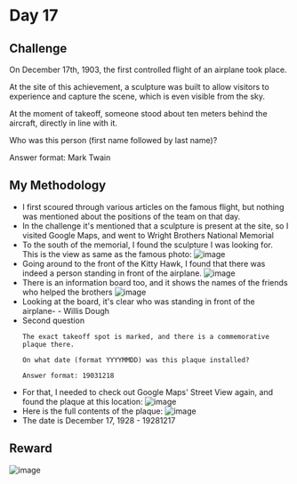 # Day 17

## Challenge

On December 17th, 1903, the first controlled flight of an airplane took place.

At the site of this achievement, a sculpture was built to allow visitors to experience and capture the scene, which is even visible from the sky.

At the moment of takeoff, someone stood about ten meters behind the aircraft, directly in line with it.

Who was this person (first name followed by last name)?

Answer format: Mark Twain

## My Methodology

- I first scoured through various articles on the famous flight, but nothing was mentioned about the positions of the team on that day.
- In the challenge it's mentioned that a sculpture is present at the site, so I visited Google Maps, and went to Wright Brothers National Memorial
- To the south of the memorial, I found the sculpture I was looking for. This is the view as same as the famous photo:
  ![image](https://github.com/user-attachments/assets/8a4fd561-aa18-42e9-aa3d-7a20f3ecc1d7)
- Going around to the front of the Kitty Hawk, I found that there was indeed a person standing in front of the airplane.
  ![image](https://github.com/user-attachments/assets/4a2ee24a-b82c-430d-b306-12e136b30e6f)
- There is an information board too, and it shows the names of the friends who helped the brothers
  ![image](https://github.com/user-attachments/assets/0b2950d8-f756-437a-a419-e8d728049fee)
- Looking at the board, it's clear who was standing in front of the airplane- -  Willis Dough
- Second question
  ```
  The exact takeoff spot is marked, and there is a commemorative plaque there.

  On what date (format YYYYMMDD) was this plaque installed?

  Answer format: 19031218
  ```
- For that, I needed to check out Google Maps' Street View again, and found the plaque at this location:
  ![image](https://github.com/user-attachments/assets/c81791a6-6b47-46dd-a115-4612e13cdd01)
- Here is the full contents of the plaque:
  ![image](https://github.com/user-attachments/assets/871cec58-cdcd-414f-a6c3-f4f4e15ec7ef)
- The date is December 17, 1928 - 19281217

## Reward
![image](https://github.com/user-attachments/assets/8ee168ac-42e3-4102-b1f6-85a590f86704)
